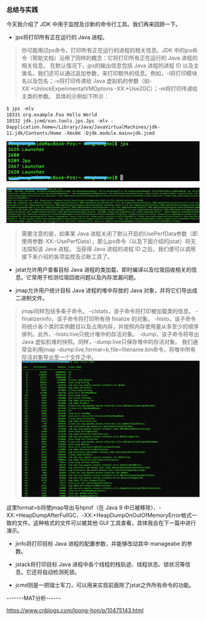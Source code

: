 ### 总结与实践
今天我介绍了 JDK 中用于监控及诊断的命令行工具。我们再来回顾一下。

- jps将打印所有正在运行的 Java 进程。
> 你可能用过ps命令，打印所有正在运行的进程的相关信息。JDK 中的jps命令（帮助文档）沿用了同样的概念：它将打印所有正在运行的 Java 进程的相关信息。
  在默认情况下，jps的输出信息包括 Java 进程的进程 ID 以及主类名。我们还可以通过追加参数，来打印额外的信息。例如，-l将打印模块名以及包名；-v将打印传递给 Java 虚拟机的参数（如-XX:+UnlockExperimentalVMOptions -XX:+UseZGC）；-m将打印传递给主类的参数。
  具体的示例如下所示：
  ```text
  $ jps -mlv
  18331 org.example.Foo Hello World
  18332 jdk.jcmd/sun.tools.jps.Jps -mlv -Dapplication.home=/Library/Java/JavaVirtualMachines/jdk-11.jdk/Contents/Home -Xms8m -Djdk.module.main=jdk.jcmd
```

![](../../99-【img】/java-core/01-jps.png)

![](../../99-【img】/java-core/02-jps-mlv.jpg)



> 需要注意的是，如果某 Java 进程关闭了默认开启的UsePerfData参数（即使用参数-XX:-UsePerfData），那么jps命令（以及下面介绍的jstat）将无法探知该 Java 进程。
当获得 Java 进程的进程 ID 之后，我们便可以调用接下来介绍的各项监控及诊断工具了。

- jstat允许用户查看目标 Java 进程的类加载、即时编译以及垃圾回收相关的信息。它常用于检测垃圾回收问题以及内存泄漏问题。


- jmap允许用户统计目标 Java 进程的堆中存放的 Java 对象，并将它们导出成二进制文件。
>jmap同样包括多条子命令。
 -clstats，该子命令将打印被加载类的信息。
 -finalizerinfo，该子命令将打印所有待 finalize 的对象。
 -histo，该子命令将统计各个类的实例数目以及占用内存，并按照内存使用量从多至少的顺序排列。此外，-histo:live只统计堆中的存活对象。
 -dump，该子命令将导出 Java 虚拟机堆的快照。同样，-dump:live只保存堆中的存活对象。
 我们通常会利用jmap -dump:live,format=b,file=filename.bin命令，将堆中所有存活对象导出至一个文件之中。
![](../../99-【img】/java-core/03-jmap.png)
 
 这里format=b将使jmap导出与hprof（在 Java 9 中已被移除）、-XX:+HeapDumpAfterFullGC、-XX:+HeapDumpOnOutOfMemoryError格式一致的文件。这种格式的文件可以被其他 GUI 工具查看，具体我会在下一篇中进行演示。

- jinfo将打印目标 Java 进程的配置参数，并能够改动其中 manageabe 的参数。

- jstack将打印目标 Java 进程中各个线程的栈轨迹、线程状态、锁状况等信息。它还将自动检测死锁。

- jcmd则是一把瑞士军刀，可以用来实现前面除了jstat之外所有命令的功能。


-------MAT分析------

https://www.cnblogs.com/loong-hon/p/10475143.html
